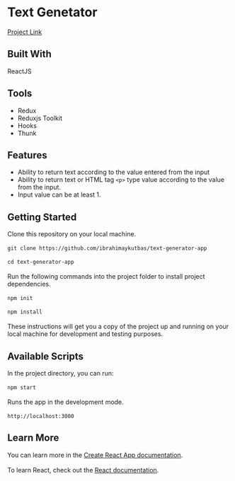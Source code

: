 # Text Genetator
[Project Link](https://text-generator-app-7a4f9.web.app/)
## Built With
ReactJS
## Tools
- Redux
- Reduxjs Toolkit
- Hooks
- Thunk
## Features
- Ability to return text according to the value entered from the input
- Ability to return text or HTML tag `<p>` type value according to the value from the input.
- Input value can be at least 1.
## Getting Started
Clone this repository on your local machine.<br/><br/>
`git clone https://github.com/ibrahimaykutbas/text-generator-app`<br/><br/>
`cd text-generator-app`<br/><br/>
Run the following commands into the project folder to install project dependencies.<br/><br/>
`npm init`<br/><br/>
`npm install`<br/><br/>
These instructions will get you a copy of the project up and running on your local machine for development and testing purposes.
## Available Scripts
In the project directory, you can run: <br/><br/>
`npm start`<br/><br/>
Runs the app in the development mode.<br/><br/>
`http://localhost:3000`
## Learn More
You can learn more in the [Create React App documentation](https://create-react-app.dev/docs/getting-started/).<br/><br/>
To learn React, check out the [React documentation](https://reactjs.org/).
